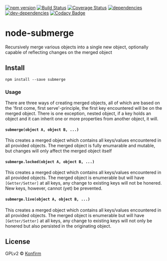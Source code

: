 [![npm version](https://badge.fury.io/js/submerge.svg)](http://badge.fury.io/js/submerge)
[![Build Status](https://travis-ci.org/konfirm/node-submerge.svg?branch=master)](https://travis-ci.org/konfirm/node-submerge)
[![Coverage Status](https://coveralls.io/repos/konfirm/node-submerge/badge.svg?branch=master)](https://coveralls.io/r/konfirm/node-submerge?branch=master)
[![dependencies](https://david-dm.org/konfirm/node-submerge.svg)](https://david-dm.org/konfirm/node-submerge#info=dependencies)
[![dev-dependencies](https://david-dm.org/konfirm/node-submerge/dev-status.svg)](https://david-dm.org/konfirm/node-submerge#info=devDependencies)
[![Codacy Badge](https://www.codacy.com/project/badge/f57067be710047c9baf8a74037cf247b)](https://www.codacy.com/app/rogier/node-submerge)

# node-submerge
Recursively merge various objects into a single new object, optionally capable of reflecting changes on the merged object

## Install
```
npm install --save submerge
```

### Usage
There are three ways of creating merged objects, all of which are based on the 'first come, first serve'-principle, the first key encountered will be on the merged object.
There is one exception, nested object, if a key holds an object and it can inherit one or more properties from another object, it will.

#### `submerge(object A, object B, ...)`
This creates a merged object which contains all keys/values encountered in all provided objects. The merged object is fully enumarable and mutable, but changes will only affect the merged object itself

#### `submerge.locked(object A, object B, ...)`
This creates a merged object which contains all keys/values encountered in all provided objects. The merged object is enumerable but will have `[Getter/Setter]` at all keys, any change to existing keys will not be honered. New keys, however, cannot (yet) be prevented.

#### `submerge.live(object A, object B, ...)`
This creates a merged object which contains all keys/values encountered in all provided objects. The merged object is enumerable but will have `[Getter/Setter]` at all keys, any change to existing keys will not only be honered but also persisted in the originating object.

## License
GPLv2 © [Konfirm](https://konfirm.eu)
